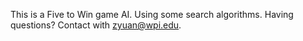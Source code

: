 This is a Five to Win game AI.
Using some search algorithms.
Having questions? Contact with zyuan@wpi.edu.
